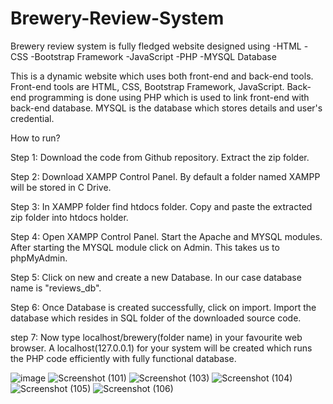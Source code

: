 # Brewery-Review-System
Brewery review system is fully fledged website designed using -HTML -CSS -Bootstrap Framework -JavaScript -PHP -MYSQL Database

This is a dynamic website which uses both front-end and back-end tools. Front-end tools are HTML, CSS, Bootstrap Framework, JavaScript. Back-end programming is done using PHP which is used to link front-end with back-end database. MYSQL is the database which stores details and user's credential.

How to run?

Step 1: Download the code from Github repository. Extract the zip folder.

Step 2: Download XAMPP Control Panel. By default a folder named XAMPP will be stored in C Drive.

Step 3: In XAMPP folder find htdocs folder. Copy and paste the extracted zip folder into htdocs holder.

Step 4: Open XAMPP Control Panel. Start the Apache and MYSQL modules. After starting the MYSQL module click on Admin. This takes us to phpMyAdmin.

Step 5: Click on new and create a new Database. In our case database name is "reviews_db".

Step 6: Once Database is created successfully, click on import. Import the database which resides in SQL folder of the downloaded source code.

step 7: Now type localhost/brewery(folder name) in your favourite web browser. A localhost(127.0.0.1) for your system will be created which runs the PHP code efficiently with fully functional database.

![image](https://github.com/SANJEEV61/Brewery-Review-System/assets/89179742/dfb28454-5acd-4e12-9fcc-c0e4c9e39041)
![Screenshot (101)](https://github.com/SANJEEV61/Brewery-Review-System/assets/89179742/0f23884a-cf75-4e9e-9747-5de827595ce7)
![Screenshot (103)](https://github.com/SANJEEV61/Brewery-Review-System/assets/89179742/67d9ca9f-9eb7-4842-94e1-9944163867b3)
![Screenshot (104)](https://github.com/SANJEEV61/Brewery-Review-System/assets/89179742/39079580-94a2-4a45-bd6c-255250ccb6f2)
![Screenshot (105)](https://github.com/SANJEEV61/Brewery-Review-System/assets/89179742/acc0d5f5-477d-47de-becb-892fd0357a6b)
![Screenshot (106)](https://github.com/SANJEEV61/Brewery-Review-System/assets/89179742/4463a8a3-19c6-480c-9b3b-6cbb54d500f2)



